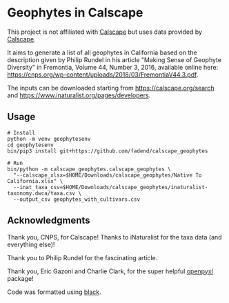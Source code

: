 # Geophytes in Calscape

This project is not affiliated with [Calscape](https://calscape.org) but uses data
provided by [Calscape](https://calscape.org).

It aims to generate a list of all geophytes in California based on the description
given by Philip Rundel in his article "Making Sense of Geophyte Diversity" in
Fremontia, Volume 44, Number 3, 2016, available online here:
https://cnps.org/wp-content/uploads/2018/03/FremontiaV44.3.pdf.

The inputs can be downloaded starting from https://calscape.org/search
and https://www.inaturalist.org/pages/developers.

## Usage

```
# Install
python -m venv geophytesenv
cd geophytesenv
bin/pip3 install git+https://github.com/fadend/calscape_geophytes

# Run
bin/python -m calscape_geophytes.calscape_geophytes \
  "--calscape_xlsx=$HOME/Downloads/calscape_geophytes/Native To California.xlsx" \
  --inat_taxa_csv=$HOME/Downloads/calscape_geophytes/inaturalist-taxonomy.dwca/taxa.csv \
  --output_csv geophytes_with_cultivars.csv
```

## Acknowledgments

Thank you, CNPS, for Calscape! Thanks to iNaturalist for the taxa data (and everything else)!

Thank you to Philip Rundel for the fascinating article.

Thank you, Eric Gazoni and Charlie Clark, for the super helpful
[openpyxl](https://pypi.org/project/openpyxl/) package!

Code was formatted using [black](https://github.com/psf/black).
